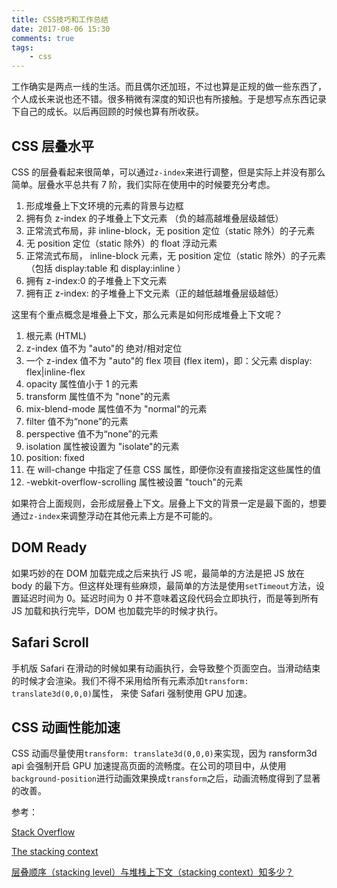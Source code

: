 ```yaml
---
title: CSS技巧和工作总结
date: 2017-08-06 15:30
comments: true
tags:
	- css
---
```


工作确实是两点一线的生活。而且偶尔还加班，不过也算是正规的做一些东西了，个人成长来说也还不错。很多稍微有深度的知识也有所接触。于是想写点东西记录下自己的成长。以后再回顾的时候也算有所收获。

## CSS 层叠水平

CSS 的层叠看起来很简单，可以通过`z-index`来进行调整，但是实际上并没有那么简单。层叠水平总共有 7 阶，我们实际在使用中的时候要充分考虑。

1. 形成堆叠上下文环境的元素的背景与边框
2. 拥有负 z-index 的子堆叠上下文元素 （负的越高越堆叠层级越低）
3. 正常流式布局，非 inline-block，无 position 定位（static 除外）的子元素
4. 无 position 定位（static 除外）的 float 浮动元素
5. 正常流式布局， inline-block 元素，无 position 定位（static 除外）的子元素（包括 display:table 和 display:inline ）
6. 拥有 z-index:0 的子堆叠上下文元素
7. 拥有正 z-index: 的子堆叠上下文元素（正的越低越堆叠层级越低）

这里有个重点概念是堆叠上下文，那么元素是如何形成堆叠上下文呢？

1. 根元素 (HTML)
2. z-index 值不为 "auto"的 绝对/相对定位
3. 一个 z-index 值不为 "auto"的 flex 项目 (flex item)，即：父元素 display: flex|inline-flex
4. opacity 属性值小于 1 的元素
5. transform 属性值不为 "none"的元素
6. mix-blend-mode 属性值不为 "normal"的元素
7. filter 值不为“none”的元素
8. perspective 值不为“none”的元素
9. isolation 属性被设置为 "isolate"的元素
10. position: fixed
11. 在 will-change 中指定了任意 CSS 属性，即便你没有直接指定这些属性的值
12. -webkit-overflow-scrolling 属性被设置 "touch"的元素

如果符合上面规则，会形成层叠上下文。层叠上下文的背景一定是最下面的，想要通过`z-index`来调整浮动在其他元素上方是不可能的。

## DOM Ready

如果巧妙的在 DOM 加载完成之后来执行 JS 呢，最简单的方法是把 JS 放在 body 的最下方。但这样处理有些麻烦，最简单的方法是使用`setTimeout`方法，设置延迟时间为 0。延迟时间为 0 并不意味着这段代码会立即执行，而是等到所有 JS 加载和执行完毕，DOM 也加载完毕的时候才执行。

## Safari Scroll

手机版 Safari 在滑动的时候如果有动画执行，会导致整个页面空白。当滑动结束的时候才会渲染。我们不得不采用给所有元素添加`transform: translate3d(0,0,0)`属性，
来使 Safari 强制使用 GPU 加速。

## CSS 动画性能加速

CSS 动画尽量使用`transform: translate3d(0,0,0)`来实现，因为 ransform3d api 会强制开启 GPU 加速提高页面的流畅度。在公司的项目中，从使用`background-position`进行动画效果换成`transform`之后，动画流畅度得到了显著的改善。

参考：

[Stack Overflow](https://stackoverflow.com/questions/9807620/ipad-safari-scrolling-causes-html-elements-to-disappear-and-reappear-with-a-dela)

[The stacking context](https://developer.mozilla.org/en-US/docs/Web/CSS/CSS_Positioning/Understanding_z_index/The_stacking_context)

[层叠顺序（stacking level）与堆栈上下文（stacking context）知多少？](https://github.com/chokcoco/iCSS/issues/1)
